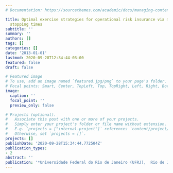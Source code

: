 ```yaml
---
# Documentation: https://sourcethemes.com/academic/docs/managing-content/

title: Optimal exercise strategies for operational risk insurance via multiple optimal
  stopping times
subtitle: ''
summary: ''
authors: []
tags: []
categories: []
date: '2013-01-01'
lastmod: 2020-09-28T12:34:44-03:00
featured: false
draft: false

# Featured image
# To use, add an image named `featured.jpg/png` to your page's folder.
# Focal points: Smart, Center, TopLeft, Top, TopRight, Left, Right, BottomLeft, Bottom, BottomRight.
image:
  caption: ''
  focal_point: ''
  preview_only: false

# Projects (optional).
#   Associate this post with one or more of your projects.
#   Simply enter your project's folder or file name without extension.
#   E.g. `projects = ["internal-project"]` references `content/project/deep-learning/index.md`.
#   Otherwise, set `projects = []`.
projects: []
publishDate: '2020-09-28T15:34:44.772504Z'
publication_types:
- 2
abstract: ''
publication: '*Universidade Federal do Rio de Janeiro (UFRJ),  Rio de Janeiro, Brazil.*'
---
```

